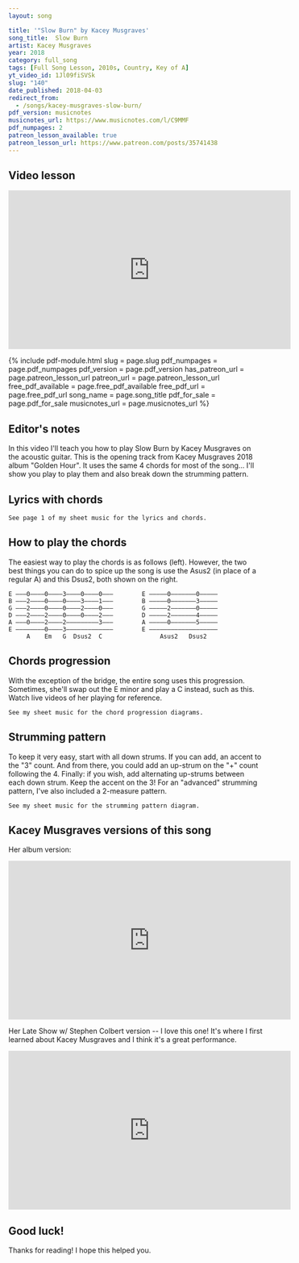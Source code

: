 ```yaml
---
layout: song

title: '"Slow Burn" by Kacey Musgraves'
song_title:  Slow Burn
artist: Kacey Musgraves
year: 2018
category: full_song
tags: [Full Song Lesson, 2010s, Country, Key of A]
yt_video_id: 1Jl09fiSVSk
slug: "140"
date_published: 2018-04-03
redirect_from:
  - /songs/kacey-musgraves-slow-burn/
pdf_version: musicnotes
musicnotes_url: https://www.musicnotes.com/l/C9MMF
pdf_numpages: 2
patreon_lesson_available: true
patreon_lesson_url: https://www.patreon.com/posts/35741438
---
```


## Video lesson

<iframe width="560" height="315" src="https://www.youtube.com/embed/1Jl09fiSVSk?showinfo=0" frameborder="0" allowfullscreen></iframe>

{% include pdf-module.html slug = page.slug pdf_numpages = page.pdf_numpages pdf_version = page.pdf_version has_patreon_url = page.patreon_lesson_url patreon_url = page.patreon_lesson_url free_pdf_available = page.free_pdf_available free_pdf_url = page.free_pdf_url song_name = page.song_title pdf_for_sale = page.pdf_for_sale musicnotes_url = page.musicnotes_url %}

## Editor's notes

In this video I'll teach you how to play Slow Burn by Kacey Musgraves on the acoustic guitar. This is the opening track from Kacey Musgraves 2018 album "Golden Hour". It uses the same 4 chords for most of the song... I'll show you play to play them and also break down the strumming pattern.

## Lyrics with chords

    See page 1 of my sheet music for the lyrics and chords.

<!-- INTRO
    A . . . Em . . . G . . . Dsus2 . . . x2

VERSE
    A                Em           G                        Dsus2    A Em G Dsus2
    Born in a hurry, always late, haven't been early since '88
       A          Em             G                    Dsus2            A Em G Dsus2
    Texas is hot, I can be cold, Grandma cried when I pierced my nose
    A                Em
    Good in a glass, good on green...
    G                             Dsus2                A Em G
    Good when you're putting your hands all over me

CHORUS
        Dsus2              A           Em   G
        I'm alright with a slow burn-------
        Dsus2                   A            E   G   Dsus2
        Taking my time, let the world turn-----------
                  A                   Em            
        I'm gonna do it my way, it'll be alright...
        G                         Dsus2
        If we burn it down and it takes all night
               A            Em    G    Dsus2
        It's a slow burn---------------------- yeah

            [BREAK:   A-Em-G-Dsus2  ]

       A              Em                  
    In Tennessee, the sun's goin' down...
        G                   Dsus2               A Em G Dsus2
    But in Beijing, they're heading out to work
                  A                         Em
    You know, the bar down the street don't close for an hour...
    G                      Dsus2                     A     Em  G  
    We should take a walk..... and look at all the flowers

        Dsus2              A           Em   G
        I'm alright with a slow burn-------
        Dsus2                   A            E   G   Dsus2
        Taking my time, let the world turn-----------
                  A                   Em            
        I'm gonna do it my way, it'll be alright...
        G                         Dsus2
        If we burn it down and it takes all night
               A            Em    G    Dsus2
        It's a slow burn----------------------

            C                              Em    
            ...Mmmmm, whatever feels good.......
            A     Em   G   Dsus2    A     Em   G   Dsus2  
            Ahhhh......             Ahhhh......             (repeat "ahh" 4x)

      [BREAK: A-Em-G-Dsus2 x2, with lighter strumming]

    A         Em                   G                   
    Old soul, waiting my turn... I know a few things...
             Dsus2              A     Em   G    
    ...but I still got a lot to learn
       Dsus2              A          Em   G    Dsus2
    So I'm alright with a slow burn-----------
    A          Em   G    Dsus2     A          Em   G    Dsus2    
    Slow burn---------             Slow burn---------           
                                                (repeat, end on Asus2) -->

## How to play the chords

The easiest way to play the chords is as follows (left). However, the two best things you can do to spice up the song is use the Asus2 (in place of a regular A) and this Dsus2, both shown on the right.

    E –––0––––0––––3––––0––––0–––        E –––––0–––––––0–––––
    B –––2––––0––––0––––3––––1–––        B –––––0–––––––3–––––
    G –––2––––0––––0––––2––––0–––        G –––––2–––––––0–––––
    D –––2––––2––––0––––0––––2–––        D –––––2–––––––4–––––
    A –––0––––2––––2–––––––––3–––        A –––––0–––––––5–––––
    E ––––––––0––––3–––––––––––––        E –––––––––––––––––––
         A    Em   G  Dsus2  C                Asus2   Dsus2  

## Chords progression

With the exception of the bridge, the entire song uses this progression. Sometimes, she'll swap out the E minor and play a C instead, such as this. Watch live videos of her playing for reference.

    See my sheet music for the chord progression diagrams.

<!-- 1 + 2 + 3 + 4 + 1 + 2 + 3 + 4 + 1 + 2 + 3 + 4 + 1 + 2 + 3 + 4 +
A               Em              G               Dsus2 -->



<!-- See my sheet music for the chord progression diagrams. -->

<!-- 1 + 2 + 3 + 4 + 1 + 2 + 3 + 4 + 1 + 2 + 3 + 4 + 1 + 2 + 3 + 4 +
A               C               G               Dsus2 -->

## Strumming pattern

To keep it very easy, start with all down strums. If you can add, an accent to the "3" count. And from there, you could add an up-strum on the "+" count following the 4. Finally: if you wish, add alternating up-strums between each down strum. Keep the accent on the 3! For an "advanced" strumming pattern, I've also included a 2-measure pattern.

    See my sheet music for the strumming pattern diagram.


## Kacey Musgraves versions of this song

Her album version:

<iframe width="560" height="315" src="https://www.youtube.com/embed/NC7cmWkBoz4?showinfo=0" frameborder="0" allowfullscreen></iframe>

Her Late Show w/ Stephen Colbert version  -- I love this one! It's where I first learned about Kacey Musgraves and I think it's a great performance.

<iframe width="560" height="315" src="https://www.youtube.com/embed/zIYqhhUNanA?showinfo=0" frameborder="0" allowfullscreen></iframe>

## Good luck!

Thanks for reading! I hope this helped you.
